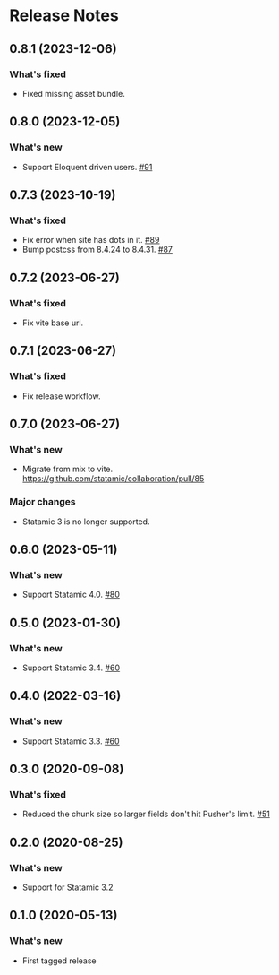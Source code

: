# Release Notes

## 0.8.1 (2023-12-06)

### What's fixed
- Fixed missing asset bundle.



## 0.8.0 (2023-12-05)

### What's new
- Support Eloquent driven users. [#91](https://github.com/statamic/collaboration/issues/91)



## 0.7.3 (2023-10-19)

### What's fixed
- Fix error when site has dots in it. [#89](https://github.com/statamic/collaboration/issues/89)
- Bump postcss from 8.4.24 to 8.4.31. [#87](https://github.com/statamic/collaboration/issues/87)



## 0.7.2 (2023-06-27)

### What's fixed
- Fix vite base url.



## 0.7.1 (2023-06-27)

### What's fixed
- Fix release workflow.



## 0.7.0 (2023-06-27)

### What's new
- Migrate from mix to vite. https://github.com/statamic/collaboration/pull/85

### Major changes
- Statamic 3 is no longer supported.



## 0.6.0 (2023-05-11)

### What's new
- Support Statamic 4.0. [#80](https://github.com/statamic/collaboration/pull/80)



## 0.5.0 (2023-01-30)

### What's new
- Support Statamic 3.4. [#60](https://github.com/statamic/collaboration/issues/74)



## 0.4.0 (2022-03-16)

### What's new
- Support Statamic 3.3. [#60](https://github.com/statamic/collaboration/issues/60)



## 0.3.0 (2020-09-08)

### What's fixed
- Reduced the chunk size so larger fields don't hit Pusher's limit. [#51](https://github.com/statamic/collaboration/pull/51)



## 0.2.0 (2020-08-25)

### What's new
- Support for Statamic 3.2



## 0.1.0 (2020-05-13)

### What's new
- First tagged release
